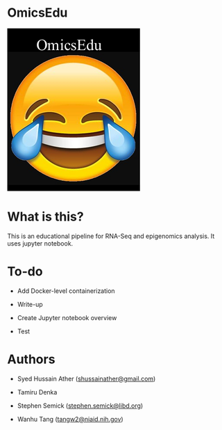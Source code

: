 # OmicsEdu

![lol](images/logo.png)

# What is this?

This is an educational pipeline for RNA-Seq and epigenomics analysis. It uses jupyter notebook.

# To-do

+ Add Docker-level containerization

+ Write-up 

+ Create Jupyter notebook overview

+ Test

# Authors

+ Syed Hussain Ather (shussainather@gmail.com)

+ Tamiru Denka 

+ Stephen Semick (stephen.semick@libd.org)

+ Wanhu Tang (tangw2@niaid.nih.gov)
